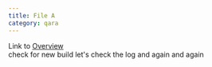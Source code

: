 ```yaml
---
title: File A
category: qara
---
```

Link to [Overview](../overview)  
check for new build  let's check the log and again and again
